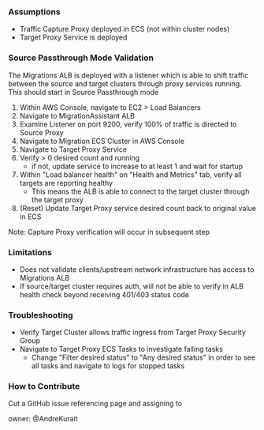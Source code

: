 ### Assumptions
- Traffic Capture Proxy deployed in ECS (not within cluster nodes)
- Target Proxy Service is deployed

### Source Passthrough Mode Validation
The Migrations ALB is deployed with a listener which is able to shift traffic between the source and target clusters through proxy services running. This should start in Source Passthrough mode
1. Within AWS Console, navigate to EC2 > Load Balancers
1. Navigate to MigrationAssistant ALB
1. Examine Listener on port 9200, verify 100% of traffic is directed to Source Proxy
1. Navigate to Migration ECS Cluster in AWS Console
1. Navigate to Target Proxy Service
1. Verify > 0 desired count and running
   * if not, update service to increase to at least 1 and wait for startup
1. Within "Load balancer health" on "Health and Metrics" tab, verify all targets are reporting healthy
    * This means the ALB is able to connect to the target cluster through the target proxy
1. (Reset) Update Target Proxy service desired count back to original value in ECS

Note: Capture Proxy verification will occur in subsequent step

### Limitations
* Does not validate clients/upstream network infrastructure has access to Migrations ALB
* If source/target cluster requires auth, will not be able to verify in ALB health check beyond receiving 401/403 status code  

### Troubleshooting
* Verify Target Cluster allows traffic ingress from Target Proxy Security Group
* Navigate to Target Proxy ECS Tasks to investigate failing tasks
   * Change "Filter desired status" to "Any desired status" in order to see all tasks and navigate to logs for stopped tasks

### How to Contribute
Cut a GitHub issue referencing page and assigning to

owner: @AndreKurait